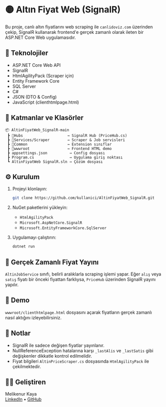 # 🟡 Altın Fiyat Web (SignalR)

Bu proje, canlı altın fiyatlarını web scraping ile `canlidoviz.com` üzerinden çekip, SignalR kullanarak frontend'e gerçek zamanlı olarak ileten bir ASP.NET Core Web uygulamasıdır.

## 🔧 Teknolojiler

- ASP.NET Core Web API
- SignalR
- HtmlAgilityPack (Scraper için)
- Entity Framework Core
- SQL Server
- C#
- JSON (DTO & Config)
- JavaScript (clienthtmlpage.html)

## 📁 Katmanlar ve Klasörler

```
📦 AltinFiyatWeb_SignalR-main
 ┣ 📂Hubs                    → SignalR Hub (PriceHub.cs)
 ┣ 📂Services/Scraper        → Scraper & Job servisleri
 ┣ 📂Common                  → Extension sınıflar
 ┣ 📂wwwroot                 → Frontend HTML demo
 ┣ appsettings.json          → Config dosyası
 ┣ Program.cs                → Uygulama giriş noktası
 ┗ AltınFiyatWeb SignalR.sln → Çözüm dosyası
```

## ⚙️ Kurulum

1. Projeyi klonlayın:
   ```bash
   git clone https://github.com/kullanici/AltinFiyatWeb_SignalR.git
   ```

2. NuGet paketlerini yükleyin:
   - `HtmlAgilityPack`
   - `Microsoft.AspNetCore.SignalR`
   - `Microsoft.EntityFrameworkCore.SqlServer`
3. Uygulamayı çalıştırın:
   ```bash
   dotnet run
   ```

## 🔁 Gerçek Zamanlı Fiyat Yayını

`AltinJobService` sınıfı, belirli aralıklarla scraping işlemi yapar. Eğer `alış` veya `satış` fiyatı bir önceki fiyattan farklıysa, `PriceHub` üzerinden SignalR yayını yapılır.

## 🧪 Demo

`wwwroot/clienthtmlpage.html` dosyasını açarak fiyatların gerçek zamanlı nasıl aktığını izleyebilirsiniz.

## 📌 Notlar

- SignalR ile sadece değişen fiyatlar yayınlanır.
- NullReferenceException hatalarına karşı `_lastAlis` ve `_lastSatis` gibi değişkenler dikkatle kontrol edilmelidir.
- Fiyat bilgileri `AltinPriceScraper.cs` dosyasında `HtmlAgilityPack` ile çekilmektedir.

## 👩‍💻 Geliştiren

Melikenur Kaya  
[LinkedIn](https://linkedin.com/in/melikenur-kaya) • [GitHub](https://github.com/melikenrkaya)

